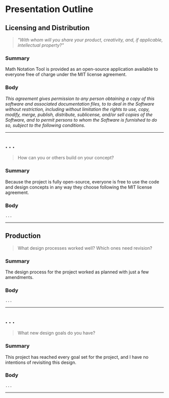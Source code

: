 # Presentation Outline

## Licensing and Distribution
> *"With whom will you share your product, creativity, and, if applicable, intellectual property?"*

### Summary

Math Notation Tool is provided as an open-source application available to everyone free of charge under the MIT license agreement.

### Body
  
*This agreement gives permission to any person obtaining a copy of this software and associated documentation files, to to deal in the Software without restriction, including without limitation the rights to use, copy, modify, merge, publish, distribute, sublicense, and/or sell copies of the Software, and to permit persons to whom the Software is furnished to do so, subject to the following conditions.*

---

## . . .
> How can you or others build on your concept?

<!-- By adding more features :bigbrain: -->

### Summary

Because the project is fully open-source, everyone is free to use the code and design concepts in any way they choose following the MIT license agreement.

### Body

`...`

---

## Production
> What design processes worked well? Which ones need revision?

<!-- There's only one, should you need more for the scope of the project? -->

### Summary

The design process for the project worked as planned with just a few amendments.

### Body

`...`

---

## . . .
> What new design goals do you have?

### Summary

This project has reached every goal set for the project, and I have no intentions of revisiting this design.

### Body

`...`

---
